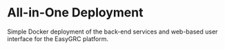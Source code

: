 # All-in-One Deployment

Simple Docker deployment of the back-end services and web-based user interface for the EasyGRC platform.
